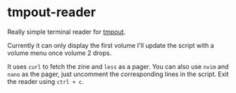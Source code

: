 # tmpout-reader

Really simple terminal reader for [tmpout](tmpout.sh).

Currently it can only display the first volume
I'll update the script with a volume menu once volume 2 drops.

It uses `curl` to fetch the zine and `less` as a pager.
You can also use `nvim` and `nano` as the pager, just uncomment
the corresponding lines in the script.
Exit the reader using `ctrl + c`.
